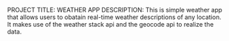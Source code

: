 PROJECT TITLE: WEATHER APP
DESCRIPTION: This is simple weather app that allows users to obatain real-time weather descriptions of any location.
It makes use of the weather stack api and the geocode api to realize the data.

